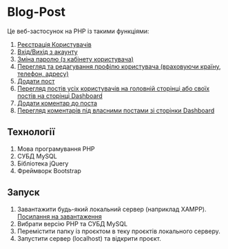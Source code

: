 # Blog-Post

Це веб-застосунок на PHP із такими функціями:

1. [Реєстрація Користувачів](images/screenshots/sign-up.png)
2. [Вхід/Вихід з акаунту](images/screenshots/sign-in.png)
3. [Зміна паролю (з кабінету користувача)](images/screenshots/change-password.png)
4. [Перегляд та редагування профілю користувача (враховуючи країну, телефон, адресу)](images/screenshots/view-profile.png)
5. [Додати пост](images/screenshots/new-post.png)
6. [Перегляд постів усіх користувачів на головній сторінці або своїх постів на сторінці Dashboard](images/screenshots/view-all-posts.png)
7. [Додати коментар до поста](images/screenshots/leave-comment.png)
8. [Перегляд коментарів під власними постами зі сторінки Dashboard](images/screenshots/view-own-comments.png)

## Технології

1. Мова програмування PHP
2. СУБД MySQL
3. Бібліотека jQuery
4. Фреймворк Bootstrap

## Запуск

1. Завантажити будь-який локальний сервер (наприклад XAMPP). [Посилання на завантаження](https://www.apachefriends.org/download.html)
2. Вибрати версію PHP та СУБД MySQL
3. Перемістити папку із проєктом в теку проєктів локального серверу.
4. Запустити сервер (localhost) та відкрити проєкт.

